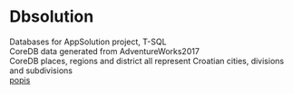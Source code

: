 # Dbsolution
Databases for AppSolution project, T-SQL</br>
CoreDB data generated from AdventureWorks2017</br>
CoreDB places, regions and district all represent Croatian cities, divisions and subdivisions </br>
[popis](uprava.gov.hr/o-ministarstvu/ustrojstvo/uprava-za-politicki-sustav-i-organizaciju-uprave/lokalna-i-podrucna-regionalna-samouprava/popis-zupanija-gradova-i-opcina/846)

